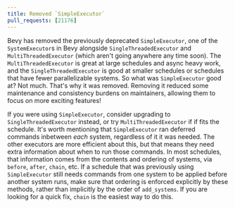 ```yaml
---
title: Removed `SimpleExecutor`
pull_requests: [21176]
---
```


Bevy has removed the previously deprecated `SimpleExecutor`, one of the `SystemExecutor`s in Bevy alongside `SingleThreadedExecutor` and `MultiThreadedExecutor` (which aren't going anywhere any time soon).
The `MultiThreadedExecutor` is great at large schedules and async heavy work, and the `SingleThreadedExecutor` is good at smaller schedules or schedules that have fewer parallelizable systems.
So what was `SimpleExecutor` good at? Not much. That's why it was removed. Removing it reduced some maintenance and consistency burdens on maintainers, allowing them to focus on more exciting features!

If you were using `SimpleExecutor`, consider upgrading to `SingleThreadedExecutor` instead, or try `MultiThreadedExecutor` if if fits the schedule.
It's worth mentioning that `SimpleExecutor` ran deferred commands inbetween *each* system, regardless of it it was needed.
The other executors are more efficient about this, but that means they need extra information about when to run those commands.
In most schedules, that information comes from the contents and ordering of systems, via `before`, `after`, `chain`, etc.
If a schedule that was previously using `SimpleExecutor` still needs commands from one system to be applied before another system runs,
make sure that ordering is enforced explicitly by these methods, rather than implicitly by the order of `add_systems`.
If you are looking for a quick fix, `chain` is the easiest way to do this.
